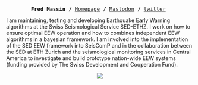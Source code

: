 <p><pre align="center">
<strong>Fred Massin /</strong> <a href="https://n.ethz.ch/~fmassin">Homepage</a> <strong>/</strong> <a rel="me" href="https://mas.to/@fmassin">Mastodon</a> <strong>/</strong> <a rel="me" href="https://twitter.com/f_massin">twitter</a> </pre></p>

I am maintaining, testing and developing Earthquake Early Warning algorithms at the Swiss Seismological Service SED-ETHZ. I work on how to ensure optimal EEW operation and how to combines independent EEW algorithms in a bayesian framework. I am involved into the implementation of the SED EEW framework into SeisComP and in the collaboration between the SED at ETH Zurich and the seismological monitoring services in Central America to investigate and build  prototype nation-wide EEW systems (funding provided by The Swiss Development and Cooperation Fund).

<center>
<a href="https://github.com/FMassin">
<img align="center" src="https://github-readme-stats.vercel.app/api?username=fmassin&show_icons=true&count_private=true" />
</a>
</center>

<!--
**FMassin/FMassin** is a ✨ _special_ ✨ repository because its `README.md` (this file) appears on your GitHub profile.

Here are some ideas to get you started:

- 🔭 I’m currently working on ...
- 🌱 I’m currently learning ...
- 👯 I’m looking to collaborate on ...
- 🤔 I’m looking for help with ...
- 💬 Ask me about ...
- 📫 How to reach me: ...
- 😄 Pronouns: ...
- ⚡ Fun fact: ...
-->
